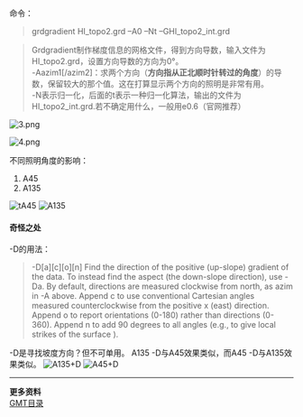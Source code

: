 命令：  
> grdgradient HI_topo2.grd –A0 –Nt –GHI_topo2_int.grd

> Grdgradient制作梯度信息的网格文件，得到方向导数，输入文件为HI_topo2.grd，设置方向导数的方向为0°。  
> -Aazim1[/azim2]：求两个方向（**方向指从正北顺时针转过的角度**）的导数，保留较大的那个值。这在打算显示两个方向的照明是非常有用。  
> -N表示归一化，后面的t表示一种归一化算法，输出的文件为HI_topo2_int.grd.若不确定用什么，一般用e0.6（官网推荐）  

![3.png](https://upload-images.jianshu.io/upload_images/7955445-46df2aef7a04b7ec.png?imageMogr2/auto-orient/strip%7CimageView2/2/w/440)

![4.png](https://upload-images.jianshu.io/upload_images/7955445-e29a5a78929b98eb.png?imageMogr2/auto-orient/strip%7CimageView2/2/w/440)

不同照明角度的影响：
1. A45
2. A135    

![tA45](https://upload-images.jianshu.io/upload_images/7955445-2dec07d253b05884.jpg?imageMogr2/auto-orient/strip%7CimageView2/2/w/440)
![A135](https://upload-images.jianshu.io/upload_images/7955445-2e016e397f34ca9b.jpg?imageMogr2/auto-orient/strip%7CimageView2/2/w/440)

#### 奇怪之处
-D的用法：  
> -D[a][c][o][n]
Find the direction of the positive (up-slope) gradient of the data. To instead find the aspect (the down-slope direction), use -Da. By default, directions are measured clockwise from north, as azim in -A above. Append c to use conventional Cartesian angles measured counterclockwise from the positive x (east) direction. Append o to report orientations (0-180) rather than directions (0-360). Append n to add 90 degrees to all angles (e.g., to give local strikes of the surface ).  

-D是寻找坡度方向？但不可单用。
A135 -D与A45效果类似，而A45 -D与A135效果类似。
![A135+D](https://upload-images.jianshu.io/upload_images/7955445-2a37cceb4845287b.jpg?imageMogr2/auto-orient/strip%7CimageView2/2/w/440)
![A45+D](https://upload-images.jianshu.io/upload_images/7955445-3f955bc778488f4c.jpg?imageMogr2/auto-orient/strip%7CimageView2/2/w/440)


---
**更多资料**  
[GMT目录](https://www.jianshu.com/p/321f67983c42)

